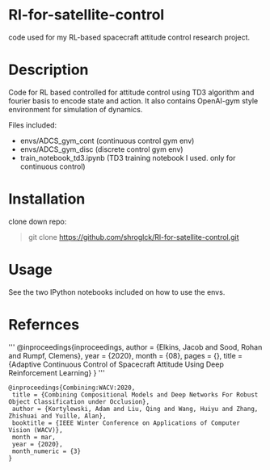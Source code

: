 # Rl-for-satellite-control
code  used for my RL-based spacecraft attitude control research project.


# Description
Code for RL based controlled for attitude control using TD3 algorithm and fourier basis to encode state and action. It also contains OpenAI-gym style environment for simulation of dynamics.


Files included:
- envs/ADCS_gym_cont (continuous control gym env)
- envs/ADCS_gym_disc (discrete control gym env)
- train_notebook_td3.ipynb (TD3 training notebook I used. only for continuous control)


# Installation
clone down repo:
> git clone https://github.com/shroglck/Rl-for-satellite-control.git

# Usage
See the two IPython notebooks  included on how to use the envs.

# Refernces
'''
@inproceedings{inproceedings,
author = {Elkins, Jacob and Sood, Rohan and Rumpf, Clemens},
year = {2020},
month = {08},
pages = {},
title = {Adaptive Continuous Control of Spacecraft Attitude Using Deep Reinforcement Learning}
}
'''
 ```
@inproceedings{Combining:WACV:2020,
  title = {Combining Compositional Models and Deep Networks For Robust Object Classification under Occlusion},
  author = {Kortylewski, Adam and Liu, Qing and Wang, Huiyu and Zhang, Zhishuai and Yuille, Alan},
  booktitle = {IEEE Winter Conference on Applications of Computer Vision (WACV)},
  month = mar,
  year = {2020},
  month_numeric = {3}
}
```
